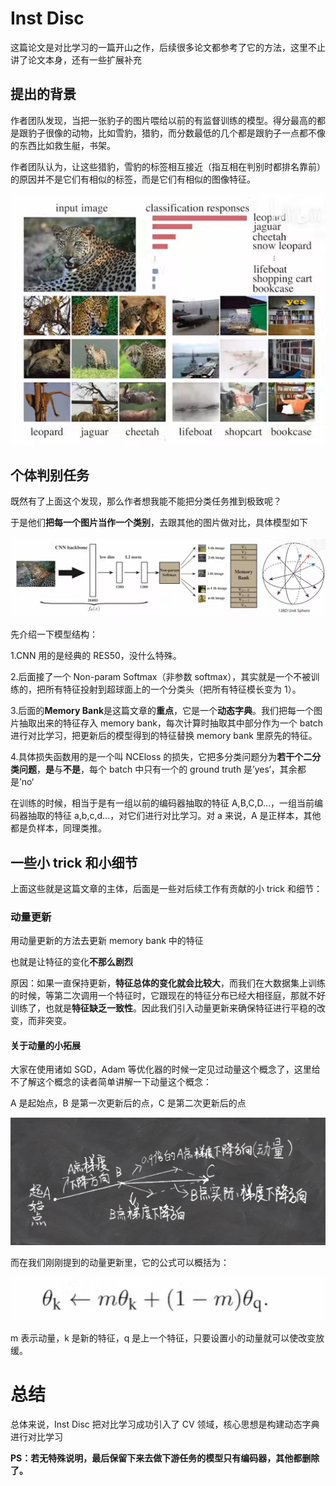 # Inst Disc

这篇论文是对比学习的一篇开山之作，后续很多论文都参考了它的方法，这里不止讲了论文本身，还有一些扩展补充

## 提出的背景

作者团队发现，当把一张豹子的图片喂给以前的有监督训练的模型。得分最高的都是跟豹子很像的动物，比如雪豹，猎豹，而分数最低的几个都是跟豹子一点都不像的东西比如救生艇，书架。

作者团队认为，让这些猎豹，雪豹的标签相互接近（指互相在判别时都排名靠前）的原因并不是它们有相似的标签，而是它们有相似的图像特征。

![](static/boxcnrR3eFvOSKYRH8Ni0dvHYkc.png)

## 个体判别任务

既然有了上面这个发现，那么作者想我能不能把分类任务推到极致呢？

于是他们<strong>把每一个图片当作一个类别</strong>，去跟其他的图片做对比，具体模型如下

![](static/boxcnPNukes2FlNwUFSKiqIJEbd.png)

先介绍一下模型结构：

1.CNN 用的是经典的 RES50，没什么特殊。

2.后面接了一个 Non-param Softmax（非参数 softmax），其实就是一个不被训练的，把所有特征投射到超球面上的一个分类头（把所有特征模长变为 1）。

3.后面的<strong>Memory Bank</strong>是这篇文章的<strong>重点</strong>，它是一个<strong>动态字典</strong>。我们把每一个图片抽取出来的特征存入 memory bank，每次计算时抽取其中部分作为一个 batch 进行对比学习，把更新后的模型得到的特征替换 memory bank 里原先的特征。

4.具体损失函数用的是一个叫 NCEloss 的损失，它把多分类问题分为<strong>若干个二分类问题</strong>，<strong>是</strong>与<strong>不是</strong>，每个 batch 中只有一个的 ground truth 是’yes‘，其余都是’no‘

在训练的时候，相当于是有一组以前的编码器抽取的特征 A,B,C,D...，一组当前编码器抽取的特征 a,b,c,d...，对它们进行对比学习。对 a 来说，A 是正样本，其他都是负样本，同理类推。

## 一些小 trick 和小细节

上面这些就是这篇文章的主体，后面是一些对后续工作有贡献的小 trick 和细节：

### 动量更新

用动量更新的方法去更新 memory bank 中的特征

也就是让特征的变化<strong>不那么剧烈</strong>

原因：如果一直保持更新，<strong>特征总体的变化就会比较大</strong>，而我们在大数据集上训练的时候，等第二次调用一个特征时，它跟现在的特征分布已经大相径庭，那就不好训练了，也就是<strong>特征缺乏一致性</strong>。因此我们引入动量更新来确保特征进行平稳的改变，而非突变。

#### 关于动量的小拓展

大家在使用诸如 SGD，Adam 等优化器的时候一定见过动量这个概念了，这里给不了解这个概念的读者简单讲解一下动量这个概念：

A 是起始点，B 是第一次更新后的点，C 是第二次更新后的点

![](static/boxcn5zfD155Joy1eD5CvbZXZnc.png)

而在我们刚刚提到的动量更新里，它的公式可以概括为：

![](static/boxcnTLEK31rFmuRo2MOWGRBoYe.png)

m 表示动量，k 是新的特征，q 是上一个特征，只要设置小的动量就可以使改变放缓。

# 总结

总体来说，Inst Disc 把对比学习成功引入了 CV 领域，核心思想是构建动态字典进行对比学习

<strong>PS：若无特殊说明，最后保留下来去做下游任务的模型只有编码器，其他都删除了。</strong>
